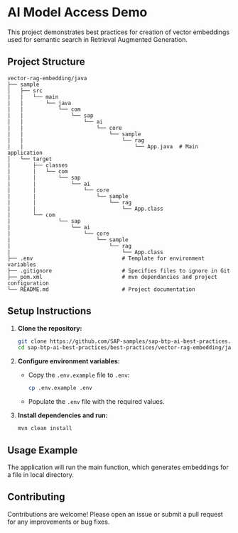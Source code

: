 # AI Model Access Demo

This project demonstrates best practices for creation of vector embeddings used for semantic search in Retrieval Augmented Generation.
## Project Structure

```
vector-rag-embedding/java
├── sample
│   ├── src
|   |   └── main
|   |       └── java
|   |           └── com
|   |               └── sap
|   |                   └── ai
|   |                       └── core
|   |                           └── sample
|   |                               └── rag
|   |                                   └── App.java  # Main application
│   └── target
|       ├── classes
|       |   └── com
|       |       └── sap
|       |           └── ai
|       |               └── core
|       |                   └── sample
|       |                       └── rag
|       |                           └── App.class
|       └── com
|               └── sap
|                   └── ai
|                       └── core
|                           └── sample
|                               └── rag
|                                   └── App.class
├── .env                            # Template for environment variables
├── .gitignore                      # Specifies files to ignore in Git
├── pom.xml                         # mvn dependancies and project configuration
└── README.md                       # Project documentation

```

## Setup Instructions

1. **Clone the repository:**

   ```bash
   git clone https://github.com/SAP-samples/sap-btp-ai-best-practices.git
   cd sap-btp-ai-best-practices/best-practices/vector-rag-embedding/java
   ```

2. **Configure environment variables:**

   - Copy the `.env.example` file to `.env`:
     ```bash
     cp .env.example .env
     ```
   - Populate the `.env` file with the required values.

3. **Install dependencies and run:**
   ```
   mvn clean install
   ```

## Usage Example

The application will run the main function, which generates embeddings for a file in local directory.

## Contributing

Contributions are welcome! Please open an issue or submit a pull request for any improvements or bug fixes.
